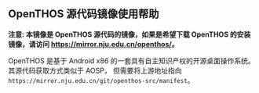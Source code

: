 ## OpenTHOS 源代码镜像使用帮助

**注意: 本镜像是 OpenTHOS 源代码的镜像，如果是希望下载 OpenTHOS 的安装镜像，请访问 <https://mirror.nju.edu.cn/openthos/>。**

OpenTHOS 是基于 Android x86 的一套具有自主知识产权的开源桌面操作系统。其源代码获取方式类似于 AOSP，
但需要将上游地址指向 `https://mirror.nju.edu.cn/git/openthos-src/manifest`。
